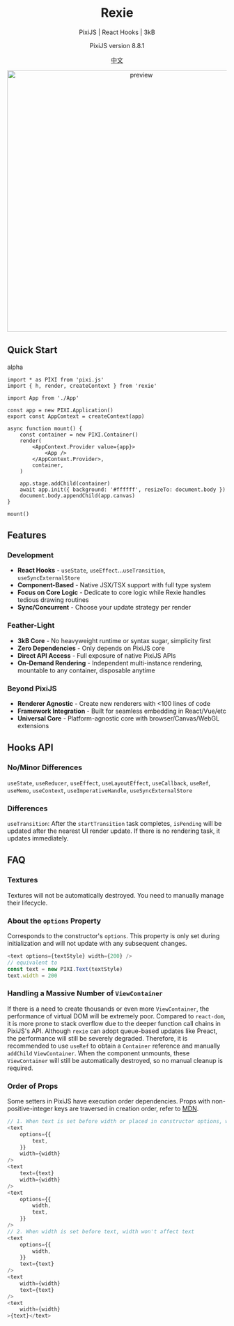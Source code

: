 <h1 align="center">Rexie</h1>
<p align="center">PixiJS | React Hooks | 3kB</p>
<p align="center">PixiJS version 8.8.1</p>
<p align="center">
  <a href="https://github.com/wooloo26/rexie/tree/main/docs/ZH.md">中文</a>
</p>
<div align="center">
    <img width="600" alt="preview" src="https://raw.githubusercontent.com/wooloo26/rexie/refs/heads/main/docs/examples.gif">
</div>

## Quick Start

alpha

```tsx
import * as PIXI from 'pixi.js'
import { h, render, createContext } from 'rexie'

import App from './App'

const app = new PIXI.Application()
export const AppContext = createContext(app)

async function mount() {
    const container = new PIXI.Container()
    render(
        <AppContext.Provider value={app}>
            <App />
        </AppContext.Provider>,
        container,
    )

    app.stage.addChild(container)
    await app.init({ background: '#ffffff', resizeTo: document.body })
    document.body.appendChild(app.canvas)
}

mount()
```

## Features

### Development

- **React Hooks** - `useState`, `useEffect`...`useTransition`, `useSyncExternalStore`
- **Component-Based** - Native JSX/TSX support with full type system
- **Focus on Core Logic** - Dedicate to core logic while Rexie handles tedious drawing routines
- **Sync/Concurrent** - Choose your update strategy per render

### Feather-Light

- **3kB Core** - No heavyweight runtime or syntax sugar, simplicity first
- **Zero Dependencies** - Only depends on PixiJS core
- **Direct API Access** - Full exposure of native PixiJS APIs
- **On-Demand Rendering** - Independent multi-instance rendering, mountable to any container, disposable anytime

### Beyond PixiJS

- **Renderer Agnostic** - Create new renderers with <100 lines of code
- **Framework Integration** - Built for seamless embedding in React/Vue/etc
- **Universal Core** - Platform-agnostic core with browser/Canvas/WebGL extensions

## Hooks API

### No/Minor Differences

`useState`, `useReducer`, `useEffect`, `useLayoutEffect`, `useCallback`, `useRef`, `useMemo`, `useContext`, `useImperativeHandle`, `useSyncExternalStore`

### Differences

`useTransition`: After the `startTransition` task completes, `isPending` will be updated after the nearest UI render update. If there is no rendering task, it updates immediately.

## FAQ

### Textures

Textures will not be automatically destroyed. You need to manually manage their lifecycle.

### About the `options` Property

Corresponds to the constructor's `options`. This property is only set during initialization and will not update with any subsequent changes.

```ts
<text options={textStyle} width={200} />
// equivalent to
const text = new PIXI.Text(textStyle)
text.width = 200
```

### Handling a Massive Number of `ViewContainer`

If there is a need to create thousands or even more `ViewContainer`, the performance of virtual DOM will be extremely poor. Compared to `react-dom`, it is more prone to stack overflow due to the deeper function call chains in PixiJS's API. Although `rexie` can adopt queue-based updates like Preact, the performance will still be severely degraded. Therefore, it is recommended to use `useRef` to obtain a `Container` reference and manually `addChild` `ViewContainer`. When the component unmounts, these `ViewContainer` will still be automatically destroyed, so no manual cleanup is required.

### Order of Props

Some setters in PixiJS have execution order dependencies. Props with non-positive-integer keys are traversed in creation order, refer to [MDN](https://developer.mozilla.org/en-US/docs/Web/JavaScript/Reference/Statements/for...in#description).

```ts
// 1. When text is set before width or placed in constructor options, width affect text
<text
    options={{
        text,
    }}
    width={width}
/>
<text
    text={text}
    width={width}
/>
<text
    options={{
        width,
        text,
    }}
/>
// 2. When width is set before text, width won't affect text
<text
    options={{
        width,
    }}
    text={text}
/>
<text
    width={width}
    text={text}
/>
<text
    width={width}
>{text}</text>
```

